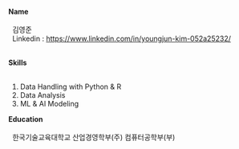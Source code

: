 **Name**
<br></br>
&nbsp;&nbsp;김영준<br>
&nbsp;&nbsp;Linkedin : https://www.linkedin.com/in/youngjun-kim-052a25232/<br>
<br>

**Skills**
<br></br>
1. Data Handling with Python & R<br>
2. Data Analysis<br>
3. ML & AI Modeling<br>

**Education**
<br></br>
&nbsp;&nbsp;한국기술교육대학교 산업경영학부(주) 컴퓨터공학부(부)
<br></br>
